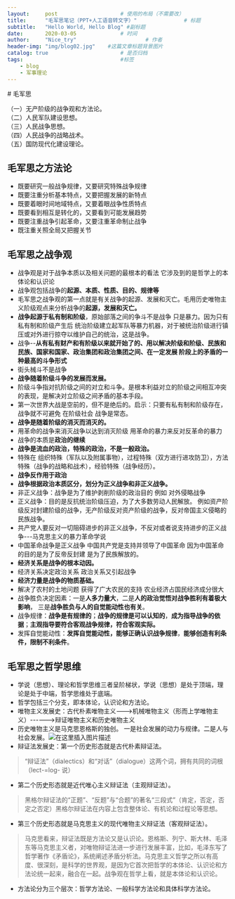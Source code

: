 ```yaml
---
layout:     post                    # 使用的布局（不需要改）
title:      "毛军思笔记（PPT+人工语音转文字）"               # 标题 
subtitle:   "Hello World, Hello Blog" #副标题
date:       2020-03-05              # 时间
author:     "Nice_try"                      # 作者
header-img: "img/blog02.jpg"    #这篇文章标题背景图片
catalog: true                       # 是否归档
tags:                               #标签
    - blog
	- 军事理论
---
```


﻿# 毛军思

（一）无产阶级的战争观和方法论。  
（二）人民军队建设思想。  
（三）人民战争思想。  
（四）人民战争的战略战术。  
（五）国防现代化建设理论。  
## 毛军思之方法论

 - 既要研究一般战争规律，又要研究特殊战争规律
 - 既要注重分析基本特点，又要把握发展的新特点
 - 既要着眼时间地域特点，又要着眼战争性质特点
 - 既要看到相互是转化的，又要看到可能发展趋势
 - 既要注重战争引起革命，又要注重革命制止战争
 - 既注重关照全局又把握关节

## 毛军思之战争观
 - 战争观是对于战争本质以及相关问题的最根本的看法 它涉及到的是哲学上的本体论和认识论
 - 战争观包括战争的**起源、本质、性质、目的、规律等**
 - 毛军思之战争观的第一点就是有关战争的起源、发展和灭亡。毛用历史唯物主义阶级观点来分析战争的**起源，发展和灭亡。**
 - **战争起源于私有制和阶级**，原始部落之间的争斗不是战争  只是暴力。因为只有私有制和阶级产生后  统治阶级建立起军队等暴力机器，对于被统治阶级进行镇压或对外进行掠夺以维护自己的统治，这是战争。
 - 战争--**从有私有财产和有阶级以来就开始了的、用以解决阶级和阶级、民族和民族、国家和国家、政治集团和政治集团之间、在一定发展 阶段上的矛盾的一种最高的斗争形式**
 - 街头械斗不是战争
 - **战争随着阶级斗争的发展而发展。**
 - 阶级斗争指对抗阶级之间的对立和斗争。是根本利益对立的阶级之间相互冲突的表现，是解决对立阶级之间矛盾的基本手段。
 - 第一次世界大战是空前的，但不是绝后的。启示：只要有私有制和阶级存在，战争就不可避免  在阶级社会 战争是常态。
 - **战争是随着阶级的消灭而消灭的。**  
 - 用革命的战争来消灭战争以达到消灭阶级  用革命的暴力来反对反革命的暴力  
 - 战争的本质是**政治的继续**   
 - **战争是流血的政治，特殊的政治，不是一般政治。**
 - 特殊在 组织特殊（军队以及附属事物），过程特殊（双方进行进攻防卫），方法特殊（战争的战略和战术），经验特殊（战争经历）。
 - **战争反作用于政治**
 - **战争根据政治本质区分，划分为正义战争和非正义战争。**
 - 非正义战争：战争是为了维护剥削阶级的政治目的   例如 对外侵略战争
 - 正义战争：目的是反抗统治阶级压迫，为了大多数劳动人民解放。 例如资产阶级反对封建阶级的战争，无产阶级反对资产阶级的战争，反对帝国主义侵略的民族战争。
 - 共产党人要反对一切阻碍进步的非正义战争，不反对或者说支持进步的正义战争---马克思主义的暴力革命学说
 - 中国革命战争是正义战争  中国共产党是支持并领导了中国革命   因为中国革命的目的是为了反帝反封建  是为了民族解放的。
 - **经济关系是战争的根本动因。**
 - 经济关系决定政治关系  政治关系又引起战争
 - **经济力量是战争的物质基础。**
 - 解决了农村的土地问题  获得了广大农民的支持  农业经济占国民经济成分很大  
 - 战争胜负决定因素：一是**人多力量大**，二是**人的政治觉悟对战争胜利有着极大影响**， 三是**战争胜负与人的自觉能动性也有关**。
 - 战争规律：**战争是有规律的**；**战争的规律是可以认知的**，**成为指导战争的依据**；**主观指导要符合客观战争规律，符合客观实际。**
 - 发挥自觉能动性：**发挥自觉能动性，能够正确认识战争规律**，**能够创造有利条件，限制不利条件**。

## 毛军思之哲学思维
 - 学说（思想）、理论和哲学思维三者呈阶梯状，学说（思想）是处于顶端，理论是处于中端，哲学思维处于底端。
 - 哲学包括三个分支，即本体论，认识论和方法论。
 - 唯物主义发展史：古代朴素唯物主义--->机械唯物主义（形而上学唯物主义）------>辩证唯物主义和历史唯物主义
 - 历史唯物主义是马克思恩格斯的独创。 一是社会发展的动力与规律。二是人与社会发展。![在这里插入图片描述](https://img-blog.csdnimg.cn/20200305153706853.png?x-oss-process=image/watermark,type_ZmFuZ3poZW5naGVpdGk,shadow_10,text_aHR0cHM6Ly9ibG9nLmNzZG4ubmV0L3pSTkFfXw==,size_16,color_FFFFFF,t_70)
 - 辩证法发展史：第一个历史形态就是古代朴素辩证法。
 >“辩证法”（dialectics）和“对话”（dialogue）这两个词，拥有共同的词根（lect-=log- 说）
 - 第二个历史形态就是近代唯心主义辩证法（主观辩证法）。
 >黑格尔辩证法的“正题”、“反题”与“合题”的著名“三段式”（肯定，否定，否定之否定）黑格尔辩证法在内容上包含整体论、有机论和过程论等思想。
 - 第三个历史形态就是马克思主义的现代唯物主义辩证法（客观辩证法）。
 >马克思看来，辩证法既是方法论又是认识论。恩格斯、列宁、斯大林、毛泽东等马克思主义者，对唯物辩证法进一步进行发展丰富，比如，毛泽东写了哲学著作《矛盾论》，系统阐述矛盾分析法。马克思主义哲学之所以有高度、很深刻，是科学的世界观，是因为它首次把哲学的本体论、认识论和方法论统一起来，融合在一起。战争观在哲学上看，就是本体论和认识论。
 - 方法论分为三个层次：哲学方法论、一般科学方法论和具体科学方法论。
